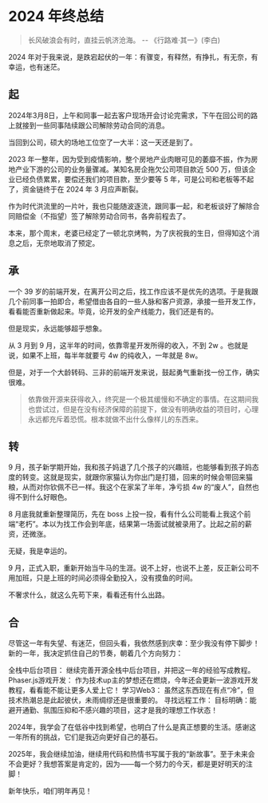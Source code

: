 # 2024 年终总结

> 长风破浪会有时，直挂云帆济沧海。 -- 《行路难·其一》(李白)

2024 年对于我来说，是跌宕起伏的一年：有骤变，有释然，有挣扎，有无奈，有幸运，也有迷茫。

## 起

2024年3月8日，上午和同事一起去客户现场开会讨论完需求，下午在回公司的路上就接到一些同事陆续跟公司解除劳动合同的消息。

当回到公司，硕大的场地工位空了一大半：这一天还是到了。

2023 年一整年，因为受到疫情影响，整个房地产业肉眼可见的萎靡不振，作为房地产业下游的公司的业务量骤减。某知名房企拖欠公司项目款近 500 万，但该企业已经负债累累，要偿还我们的项目款，至少要等 5 年，可是公司和老板等不起了，资金链终于在 2024 年 3 月应声断裂。

作为时代洪流里的一片叶，我也只能随波逐流，跟同事一起，和老板谈好了解除合同赔偿金（不指望）签了解除劳动合同书，各奔前程去了。

本来，那个周末，老婆已经定了一顿北京烤鸭，为了庆祝我的生日，但得知这个消息之后，无奈地取消了预定。

## 承

一个 39 岁的前端开发，在离开公司之后，找工作应该不是优先的选项。于是我跟几个前同事一拍即合，希望借由各自的一些人脉和客户资源，承接一些开发工作，看看能否重新做起来。毕竟，论开发的全产线能力，我们还是有的。

但是现实，永远能够超乎想象。

从 3 月到 9 月，这半年的时间，依靠零星开发所得的收入，不到 2w 。也就是说，如果不上班，每半年就要亏 4w 的纯收入，一年就是 8w。

但是，对于一个大龄转码、三非的前端开发来说，鼓起勇气重新找一份工作，确实很难。

> 依靠做开源来获得收入，终究是一个极其缓慢和不确定的事情。在这期间我也尝试过，但是在没有经济保障的前提下，做没有明确收益的项目时，心理永远都充斥着恐慌。根本就做不出什么像样儿的东西来。

## 转

9 月，孩子新学期开始，我和孩子妈退了几个孩子的兴趣班，也能够看到孩子妈态度的转变。这就是现实，就跟你家猫认为你出门是打猎，回来的时候会带回来猫粮，从而对你钦佩不已一样。我这个在家呆了半年，净亏损 4w 的“废人”，自然也得不到什么好眼色。

8 月底我就重新整理简历，先在 boss 上投一投，看有什么公司能看上我这个前端“老朽”。本以为找工作会到年底，结果第一场面试就被录用了。比起之前的薪资，还微涨。

无疑，我是幸运的。

9 月，正式入职，重新开始当牛马的生涯。说不上好，也说不上差，反正新公司不用加班，只是上班的时间必须得全勤投入，没有摸鱼的时间。

不奢求什么，就这么先苟下来，看看还有什么出路。

## 合

尽管这一年有失望、有迷茫，但回头看，我依然感到庆幸：至少我没有停下脚步！新的一年，我决定抓住自己的节奏，朝着几个方向努力：

全栈中后台项目： 继续完善开源全栈中后台项目，并把这一年的经验写成教程。
Phaser.js游戏开发： 作为技术up主的梦想还在燃烧，今年还会更新一波游戏开发教程，看看能不能让更多人爱上它！
学习Web3： 虽然这东西现在有点“冷”，但技术热潮总是此起彼伏，未雨绸缪还是很重要的。
寻找远程工作： 目标明确：能避开通勤、氛围压抑和不感兴趣的项目，这才是我的理想工作状态！

2024年，我学会了在低谷中找到希望，也明白了什么是真正想要的生活。感谢这一年所有的挑战，它们是我迈向更好自己的基石。

2025年，我会继续加油，继续用代码和热情书写属于我的“新故事”。至于未来会不会更好？我想答案是肯定的，因为——每一个努力的今天，都是更好明天的注脚！

新年快乐，咱们明年再见！
